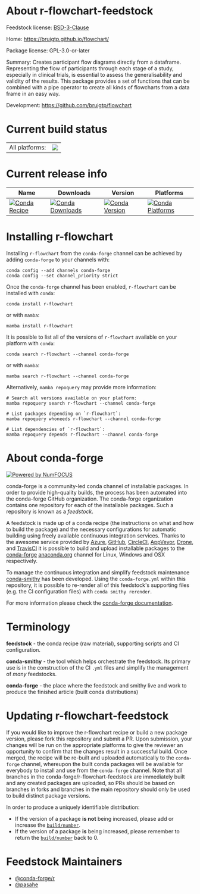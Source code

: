 About r-flowchart-feedstock
===========================

Feedstock license: [BSD-3-Clause](https://github.com/conda-forge/r-flowchart-feedstock/blob/main/LICENSE.txt)

Home: https://bruigtp.github.io/flowchart/

Package license: GPL-3.0-or-later

Summary: Creates participant flow diagrams directly from a dataframe. Representing the flow of participants through each stage of a study, especially in clinical trials, is essential to assess the generalisability and validity of the results. This package provides a set of functions that can be combined with a pipe operator to create all kinds of flowcharts from a data frame in an easy way.

Development: https://github.com/bruigtp/flowchart

Current build status
====================


<table><tr><td>All platforms:</td>
    <td>
      <a href="https://dev.azure.com/conda-forge/feedstock-builds/_build/latest?definitionId=24093&branchName=main">
        <img src="https://dev.azure.com/conda-forge/feedstock-builds/_apis/build/status/r-flowchart-feedstock?branchName=main">
      </a>
    </td>
  </tr>
</table>

Current release info
====================

| Name | Downloads | Version | Platforms |
| --- | --- | --- | --- |
| [![Conda Recipe](https://img.shields.io/badge/recipe-r--flowchart-green.svg)](https://anaconda.org/conda-forge/r-flowchart) | [![Conda Downloads](https://img.shields.io/conda/dn/conda-forge/r-flowchart.svg)](https://anaconda.org/conda-forge/r-flowchart) | [![Conda Version](https://img.shields.io/conda/vn/conda-forge/r-flowchart.svg)](https://anaconda.org/conda-forge/r-flowchart) | [![Conda Platforms](https://img.shields.io/conda/pn/conda-forge/r-flowchart.svg)](https://anaconda.org/conda-forge/r-flowchart) |

Installing r-flowchart
======================

Installing `r-flowchart` from the `conda-forge` channel can be achieved by adding `conda-forge` to your channels with:

```
conda config --add channels conda-forge
conda config --set channel_priority strict
```

Once the `conda-forge` channel has been enabled, `r-flowchart` can be installed with `conda`:

```
conda install r-flowchart
```

or with `mamba`:

```
mamba install r-flowchart
```

It is possible to list all of the versions of `r-flowchart` available on your platform with `conda`:

```
conda search r-flowchart --channel conda-forge
```

or with `mamba`:

```
mamba search r-flowchart --channel conda-forge
```

Alternatively, `mamba repoquery` may provide more information:

```
# Search all versions available on your platform:
mamba repoquery search r-flowchart --channel conda-forge

# List packages depending on `r-flowchart`:
mamba repoquery whoneeds r-flowchart --channel conda-forge

# List dependencies of `r-flowchart`:
mamba repoquery depends r-flowchart --channel conda-forge
```


About conda-forge
=================

[![Powered by
NumFOCUS](https://img.shields.io/badge/powered%20by-NumFOCUS-orange.svg?style=flat&colorA=E1523D&colorB=007D8A)](https://numfocus.org)

conda-forge is a community-led conda channel of installable packages.
In order to provide high-quality builds, the process has been automated into the
conda-forge GitHub organization. The conda-forge organization contains one repository
for each of the installable packages. Such a repository is known as a *feedstock*.

A feedstock is made up of a conda recipe (the instructions on what and how to build
the package) and the necessary configurations for automatic building using freely
available continuous integration services. Thanks to the awesome service provided by
[Azure](https://azure.microsoft.com/en-us/services/devops/), [GitHub](https://github.com/),
[CircleCI](https://circleci.com/), [AppVeyor](https://www.appveyor.com/),
[Drone](https://cloud.drone.io/welcome), and [TravisCI](https://travis-ci.com/)
it is possible to build and upload installable packages to the
[conda-forge](https://anaconda.org/conda-forge) [anaconda.org](https://anaconda.org/)
channel for Linux, Windows and OSX respectively.

To manage the continuous integration and simplify feedstock maintenance
[conda-smithy](https://github.com/conda-forge/conda-smithy) has been developed.
Using the ``conda-forge.yml`` within this repository, it is possible to re-render all of
this feedstock's supporting files (e.g. the CI configuration files) with ``conda smithy rerender``.

For more information please check the [conda-forge documentation](https://conda-forge.org/docs/).

Terminology
===========

**feedstock** - the conda recipe (raw material), supporting scripts and CI configuration.

**conda-smithy** - the tool which helps orchestrate the feedstock.
                   Its primary use is in the construction of the CI ``.yml`` files
                   and simplify the management of *many* feedstocks.

**conda-forge** - the place where the feedstock and smithy live and work to
                  produce the finished article (built conda distributions)


Updating r-flowchart-feedstock
==============================

If you would like to improve the r-flowchart recipe or build a new
package version, please fork this repository and submit a PR. Upon submission,
your changes will be run on the appropriate platforms to give the reviewer an
opportunity to confirm that the changes result in a successful build. Once
merged, the recipe will be re-built and uploaded automatically to the
`conda-forge` channel, whereupon the built conda packages will be available for
everybody to install and use from the `conda-forge` channel.
Note that all branches in the conda-forge/r-flowchart-feedstock are
immediately built and any created packages are uploaded, so PRs should be based
on branches in forks and branches in the main repository should only be used to
build distinct package versions.

In order to produce a uniquely identifiable distribution:
 * If the version of a package **is not** being increased, please add or increase
   the [``build/number``](https://docs.conda.io/projects/conda-build/en/latest/resources/define-metadata.html#build-number-and-string).
 * If the version of a package **is** being increased, please remember to return
   the [``build/number``](https://docs.conda.io/projects/conda-build/en/latest/resources/define-metadata.html#build-number-and-string)
   back to 0.

Feedstock Maintainers
=====================

* [@conda-forge/r](https://github.com/orgs/conda-forge/teams/r/)
* [@pasahe](https://github.com/pasahe/)

